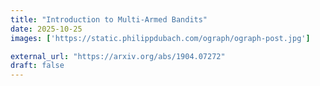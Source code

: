 ```yaml
---
title: "Introduction to Multi-Armed Bandits"
date: 2025-10-25
images: ['https://static.philippdubach.com/ograph/ograph-post.jpg']

external_url: "https://arxiv.org/abs/1904.07272"
draft: false
---
```



